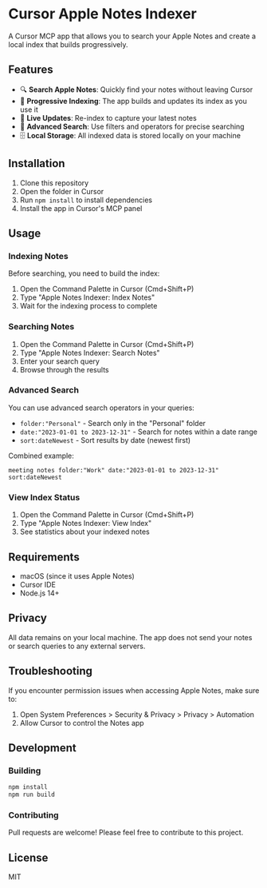 # Cursor Apple Notes Indexer

A Cursor MCP app that allows you to search your Apple Notes and create a local index that builds progressively.

## Features

- 🔍 **Search Apple Notes**: Quickly find your notes without leaving Cursor
- 📇 **Progressive Indexing**: The app builds and updates its index as you use it
- 🔄 **Live Updates**: Re-index to capture your latest notes
- 🔎 **Advanced Search**: Use filters and operators for precise searching
- 🗄️ **Local Storage**: All indexed data is stored locally on your machine

## Installation

1. Clone this repository
2. Open the folder in Cursor
3. Run `npm install` to install dependencies
4. Install the app in Cursor's MCP panel

## Usage

### Indexing Notes

Before searching, you need to build the index:

1. Open the Command Palette in Cursor (Cmd+Shift+P)
2. Type "Apple Notes Indexer: Index Notes"
3. Wait for the indexing process to complete

### Searching Notes

1. Open the Command Palette in Cursor (Cmd+Shift+P)
2. Type "Apple Notes Indexer: Search Notes"
3. Enter your search query
4. Browse through the results

### Advanced Search

You can use advanced search operators in your queries:

- `folder:"Personal"` - Search only in the "Personal" folder
- `date:"2023-01-01 to 2023-12-31"` - Search for notes within a date range
- `sort:dateNewest` - Sort results by date (newest first)

Combined example:
```
meeting notes folder:"Work" date:"2023-01-01 to 2023-12-31" sort:dateNewest
```

### View Index Status

1. Open the Command Palette in Cursor (Cmd+Shift+P)
2. Type "Apple Notes Indexer: View Index"
3. See statistics about your indexed notes

## Requirements

- macOS (since it uses Apple Notes)
- Cursor IDE
- Node.js 14+

## Privacy

All data remains on your local machine. The app does not send your notes or search queries to any external servers.

## Troubleshooting

If you encounter permission issues when accessing Apple Notes, make sure to:

1. Open System Preferences > Security & Privacy > Privacy > Automation
2. Allow Cursor to control the Notes app

## Development

### Building

```bash
npm install
npm run build
```

### Contributing

Pull requests are welcome! Please feel free to contribute to this project.

## License

MIT